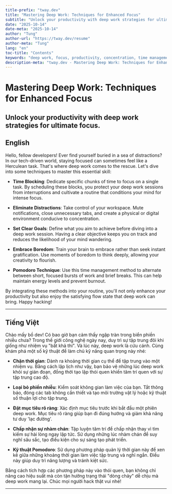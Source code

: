 ```yaml
---
title-prefix: "tway.dev"
title: "Mastering Deep Work: Techniques for Enhanced Focus"
subtitle: "Unlock your productivity with deep work strategies for ultimate focus."
date: "2025-10-14"
date-meta: "2025-10-14"
author: "Tung"
author-url: "https://tway.dev/resume"
author-meta: "Tung"
lang: "en"
toc-title: "Contents"
keywords: "deep work, focus, productivity, concentration, time management, developer skills"
description-meta: "tway.dev - Mastering Deep Work: Techniques for Enhanced Focus - Unlock your productivity with deep work strategies for ultimate focus."
---
```


# Mastering Deep Work: Techniques for Enhanced Focus
## Unlock your productivity with deep work strategies for ultimate focus.

## English
Hello, fellow developers! Ever find yourself buried in a sea of distractions? In our tech-driven world, staying focused can sometimes feel like a Herculean task. That's where deep work comes to the rescue. Let's dive into some techniques to master this essential skill:

- **Time Blocking**: Dedicate specific chunks of time to focus on a single task. By scheduling these blocks, you protect your deep work sessions from interruptions and cultivate a routine that conditions your mind for intense focus.

- **Eliminate Distractions**: Take control of your workspace. Mute notifications, close unnecessary tabs, and create a physical or digital environment conducive to concentration.

- **Set Clear Goals**: Define what you aim to achieve before diving into a deep work session. Having a clear objective keeps you on track and reduces the likelihood of your mind wandering.

- **Embrace Boredom**: Train your brain to embrace rather than seek instant gratification. Use moments of boredom to think deeply, allowing your creativity to flourish.

- **Pomodoro Technique**: Use this time management method to alternate between short, focused bursts of work and brief breaks. This can help maintain energy levels and prevent burnout.

By integrating these methods into your routine, you'll not only enhance your productivity but also enjoy the satisfying flow state that deep work can bring. Happy hacking!

---

## Tiếng Việt
Chào mấy bồ dev! Có bao giờ bạn cảm thấy ngập tràn trong biển phiền nhiễu chưa? Trong thế giới công nghệ ngày nay, duy trì sự tập trung đôi khi giống như nhiệm vụ "bất khả thi". Và lúc này, deep work là cứu cánh. Cùng khám phá một số kỹ thuật để làm chủ kỹ năng quan trọng này nhé:

- **Chặn thời gian**: Dành ra khoảng thời gian cụ thể để tập trung vào một nhiệm vụ. Bằng cách lập lịch như vậy, bạn bảo vệ những lúc deep work khỏi sự gián đoạn, đồng thời tạo lập thói quen khiến tâm trí quen với sự tập trung cao độ.

- **Loại bỏ phiền nhiễu**: Kiểm soát không gian làm việc của bạn. Tắt thông báo, đóng các tab không cần thiết và tạo môi trường vật lý hoặc kỹ thuật số thuận lợi cho tập trung.

- **Đặt mục tiêu rõ ràng**: Xác định mục tiêu trước khi bắt đầu một phiên deep work. Mục tiêu rõ ràng giúp bạn đi đúng hướng và giảm khả năng tư duy 'lạc đường'.

- **Chấp nhận sự nhàm chán**: Tập luyện tâm trí để chấp nhận thay vì tìm kiếm sự hài lòng ngay lập tức. Sử dụng những lúc nhàm chán để suy nghĩ sâu sắc, tạo điều kiện cho sự sáng tạo phát triển.

- **Kỹ thuật Pomodoro**: Sử dụng phương pháp quản lý thời gian này để xen kẽ giữa những khoảng thời gian làm việc tập trung và nghỉ ngắn. Điều này giúp duy trì năng lượng và tránh kiệt sức.

Bằng cách tích hợp các phương pháp này vào thói quen, bạn không chỉ nâng cao hiệu suất mà còn tận hưởng trạng thái "dòng chảy" dễ chịu mà deep work mang lại. Chúc mọi người hack thật vui nhé!

---